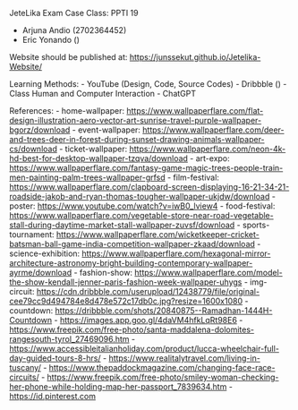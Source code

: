 JeteLika Exam Case
Class: PPTI 19

- Arjuna Andio (2702364452)
- Eric Yonando ()

Website should be published at: https://junssekut.github.io/Jetelika-Website/

Learning Methods:
    - YouTube (Design, Code, Source Codes)
    - Dribbble ()
    - Class Human and Computer Interaction
    - ChatGPT

References:
    - home-wallpaper: https://www.wallpaperflare.com/flat-design-illustration-aero-vector-art-sunrise-travel-purple-wallpaper-bgorz/download
    - event-wallpaper: https://www.wallpaperflare.com/deer-and-trees-deer-in-forest-during-sunset-drawing-animals-wallpaper-cs/download
    - ticket-wallpaper: https://www.wallpaperflare.com/neon-4k-hd-best-for-desktop-wallpaper-tzqva/download
    - art-expo: https://www.wallpaperflare.com/fantasy-game-magic-trees-people-train-men-painting-palm-trees-wallpaper-grfsd
    - film-festival: https://www.wallpaperflare.com/clapboard-screen-displaying-16-21-34-21-roadside-jakob-and-ryan-thomas-tougher-wallpaper-ukjdw/download
    - poster: https://www.youtube.com/watch?v=iwB0_lview4
    - food-festival: https://www.wallpaperflare.com/vegetable-store-near-road-vegetable-stall-during-daytime-market-stall-wallpaper-zuvsf/download
    - sports-tournament: https://www.wallpaperflare.com/wicketkeeper-cricket-batsman-ball-game-india-competition-wallpaper-zkaad/download
    - science-exhibition: https://www.wallpaperflare.com/hexagonal-mirror-architecture-astronomy-bright-building-contemporary-wallpaper-ayrme/download
    - fashion-show: https://www.wallpaperflare.com/model-the-show-kendall-jenner-paris-fashion-week-wallpaper-uhygs
    - img-circuit: https://cdn.dribbble.com/userupload/12438779/file/original-cee79cc9d494784e8d478e572c17db0c.jpg?resize=1600x1080
    - countdown: https://dribbble.com/shots/20840875--Ramadhan-1444H-Countdown
    - https://images.app.goo.gl/4daVM4hfkLqRt98E6
    - https://www.freepik.com/free-photo/santa-maddalena-dolomites-rangesouth-tyrol_27469096.htm
    - https://www.accessibleitalianholiday.com/product/lucca-wheelchair-full-day-guided-tours-8-hrs/
    - https://www.realitalytravel.com/living-in-tuscany/
    - https://www.thepaddockmagazine.com/changing-face-race-circuits/
    - https://www.freepik.com/free-photo/smiley-woman-checking-her-phone-while-holding-map-her-passport_7839634.htm
    - https://id.pinterest.com